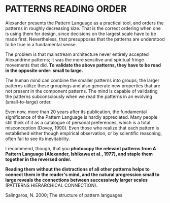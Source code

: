 # PATTERNS READING ORDER

Alexander presents the Pattern Language as a practical tool, and orders the patterns in roughly decreasing size. That is the correct ordering when one is using them for design, since decisions on the largest scale have to be made first. Nevertheless, that presupposes that the patterns are understood to be true in a fundamental sense. 

The problem is that mainstream architecture never entirely accepted Alexandrine patterns; it was the more sensitive and spiritual fringe movements that did. **To validate the above patterns, they have to be read in the opposite order: small to large.** 

The human mind can combine the smaller patterns into groups; the larger patterns utilize these groupings and also generate new properties that are not present in the component patterns. The mind is capable of validating the patterns subconsciously when we read the patterns in an evolving (small-to-large) order. 

Even now, more than 20 years after its publication, the fundamental significance of the Pattern Language is hardly appreciated. Many people still think of it as a catalogue of personal preferences, which is a total misconception (Dovey, 1990). Even those who realize that each pattern is established either though empirical observation, or by scientific reasoning, often fail to see its inevitability. 

I recommend, though, that you **photocopy the relevant patterns from A Pattern Language (Alexander, Ishikawa et al., 1977), and staple them together in the reversed order.**

**Reading them without the distractions of all other patterns helps to connect them in the reader's mind, and the natural progression small to large reveals the connections between successively larger scales** (PATTERNS HIERARCHICAL CONNECTION).



Salingaros, N. 2000; The structure of pattern languages
